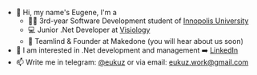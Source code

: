 - 👋 Hi, my name's Eugene, I'm a
  - 👨‍🎓 3rd-year Software Development student of [Innopolis University](https://innopolis.university/) 
  - 💻 Junior .Net Developer at [Visiology](https://visiology.su/)
  - 🚀 Teamlind & Founder at Makedone (you will hear about us soon)
- 💼 I am interested in .Net development and management ➡️ [LinkedIn](linkedin.com/in/eukuz)
- 📫 Write me in telegram: [@eukuz](https://t.me/eukuz) or via email: eukuz.work@gmail.com
